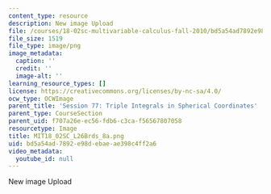 ```yaml
---
content_type: resource
description: New image Upload
file: /courses/18-02sc-multivariable-calculus-fall-2010/bd5a54ad7892e98debaeae398c4ff2a6_MIT18_02SC_L26Brds_8a.png
file_size: 1519
file_type: image/png
image_metadata:
  caption: ''
  credit: ''
  image-alt: ''
learning_resource_types: []
license: https://creativecommons.org/licenses/by-nc-sa/4.0/
ocw_type: OCWImage
parent_title: 'Session 77: Triple Integrals in Spherical Coordinates'
parent_type: CourseSection
parent_uid: f707a26e-ec56-fdb6-c3ca-f56567807058
resourcetype: Image
title: MIT18_02SC_L26Brds_8a.png
uid: bd5a54ad-7892-e98d-ebae-ae398c4ff2a6
video_metadata:
  youtube_id: null
---
```

New image Upload